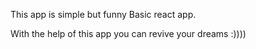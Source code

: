 This app is simple but funny Basic react app.

With the help of this app you can revive your dreams :))))


